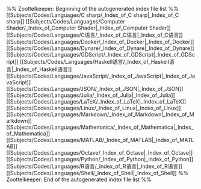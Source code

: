 %% Zoottelkeeper: Beginning of the autogenerated index file list  %%
 [[Subjects/Codes/Languages/C sharp/_Index_of_C sharp|_Index_of_C sharp]]
 [[Subjects/Codes/Languages/Computer Shader/_Index_of_Computer Shader|_Index_of_Computer Shader]]
 [[Subjects/Codes/Languages/C语言/_Index_of_C语言|_Index_of_C语言]]
 [[Subjects/Codes/Languages/Docker/_Index_of_Docker|_Index_of_Docker]]
 [[Subjects/Codes/Languages/Dynare/_Index_of_Dynare|_Index_of_Dynare]]
 [[Subjects/Codes/Languages/GDScript/_Index_of_GDScript|_Index_of_GDScript]]
 [[Subjects/Codes/Languages/Haskell语言/_Index_of_Haskell语言|_Index_of_Haskell语言]]
 [[Subjects/Codes/Languages/JavaScript/_Index_of_JavaScript|_Index_of_JavaScript]]
 [[Subjects/Codes/Languages/JSON/_Index_of_JSON|_Index_of_JSON]]
 [[Subjects/Codes/Languages/Julia/_Index_of_Julia|_Index_of_Julia]]
 [[Subjects/Codes/Languages/LaTeX/_Index_of_LaTeX|_Index_of_LaTeX]]
 [[Subjects/Codes/Languages/Linux/_Index_of_Linux|_Index_of_Linux]]
 [[Subjects/Codes/Languages/Markdown/_Index_of_Markdown|_Index_of_Markdown]]
 [[Subjects/Codes/Languages/Mathematica/_Index_of_Mathematica|_Index_of_Mathematica]]
 [[Subjects/Codes/Languages/MATLAB/_Index_of_MATLAB|_Index_of_MATLAB]]
 [[Subjects/Codes/Languages/Octave/_Index_of_Octave|_Index_of_Octave]]
 [[Subjects/Codes/Languages/Python/_Index_of_Python|_Index_of_Python]]
 [[Subjects/Codes/Languages/R语言/_Index_of_R语言|_Index_of_R语言]]
 [[Subjects/Codes/Languages/Shell/_Index_of_Shell|_Index_of_Shell]]
%% Zoottelkeeper: End of the autogenerated index file list  %%
